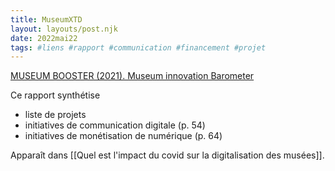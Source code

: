 ```yaml
---
title: MuseumXTD
layout: layouts/post.njk
date: 2022mai22
tags: #liens #rapport #communication #financement #projet 
---
```


[MUSEUM BOOSTER (2021). Museum innovation Barometer](https://museumbooster.com/wp-content/uploads/2021/08/Museum-Innovation-Barometer-2021.pdf)

Ce rapport synthétise 

- liste de projets 
- initiatives de communication digitale (p. 54)
- initiatives de monétisation de numérique (p. 64)

Apparaît dans [[Quel est l'impact du covid sur la digitalisation des musées]]. 
